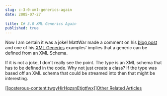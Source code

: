 ```yaml
---
slug: c-3-0-xml-generics-again
date: 2005-07-27
 
title: C# 3.0 XML Generics Again
published: true
---
```

Now I am certain it was a joke! MattWar made a comment on his <a href="http://blogs.msdn.com/mattwar/archive/2005/07/24/442611.aspx">blog post </a>and one of his <a href="http://blogs.msdn.com/mattwar/archive/2005/07/24/442611.aspx#443661" rel="tag">XML Generics</a> examples' implies that a generic can be defined from an XML Schema.<p />If it is not a joke, I don't really see the point. The type is an XML schema that has to be defined in the code. Why not just create a class? If the type was based off an XML schema that could be streamed into then that might be interesting.<p /><a href="http://feeds.technorati.com/feed/posts/tag/XML%20Generics">[[posterous-content:twgyHirHqzsnEtjgtfwx]]Other Related Articles</a><div class="blogger-post-footer"><img class="posterous_download_image" src="https://blogger.googleusercontent.com/tracker/8109338-112248787842471745?l=www.kinlan.co.uk%2Findex.html" height="1" alt="" width="1" /></div>


